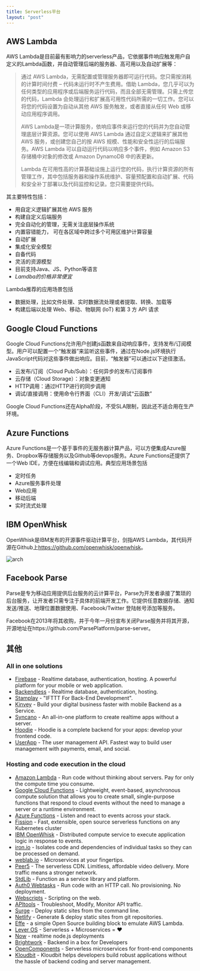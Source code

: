 ```yaml
---
title: Serverless平台
layout: "post"
---
```


## AWS Lambda

AWS Lambda是目前最有影响力的serverless产品，它依据事件响应触发用户自定义的Lambda函数，并自动管理后端的服务器、高可用以及自动扩展等：

> 通过 AWS Lambda，无需配置或管理服务器即可运行代码。您只需按消耗的计算时间付费 – 代码未运行时不产生费用。借助 Lambda，您几乎可以为任何类型的应用程序或后端服务运行代码，而且全部无需管理。只需上传您的代码，Lambda 会处理运行和扩展高可用性代码所需的一切工作。您可以将您的代码设置为自动从其他 AWS 服务触发，或者直接从任何 Web 或移动应用程序调用。
>
> AWS Lambda是一项计算服务，依响应事件来运行您的代码并为您自动管理底层计算资源。您可以使用 AWS Lambda 通过自定义逻辑来扩展其他 AWS 服务，或创建您自己的按 AWS 规模、性能和安全性运行的后端服务。AWS Lambda 可以自动运行代码以响应多个事件，例如 Amazon S3 存储桶中对象的修改或 Amazon DynamoDB 中的表更新。
>
> Lambda 在可用性高的计算基础设施上运行您的代码，执行计算资源的所有管理工作，其中包括服务器和操作系统维护、容量预配置和自动扩展、代码和安全补丁部署以及代码监控和记录。您只需要提供代码。

其主要特性包括：

- 用自定义逻辑扩展其他 AWS 服务
- 构建自定义后端服务
- 完全自动化的管理，无需关注底层操作系统
- 内置容错能力， 可在各区域中跨过多个可用区维护计算容量
- 自动扩展
- 集成化安全模型
- 自备代码
- 灵活的资源模型
- 目前支持Java、JS、Python等语言
- *Lamdba的价格非常便宜*

Lambda推荐的应用场景包括

- 数据处理，比如文件处理、实时数据流处理或者提取、转换、加载等
- 构建后端以处理 Web、移动、物联网 (IoT) 和第 3 方 API 请求

## Google Cloud Functions

Google Cloud Functions允许用户创建js函数来自动响应事件，支持发布/订阅模型。用户可以配置一个“触发器”来监听这些事件，通过在Node.js环境执行JavaScript代码对这些事件做出响应。目前，“触发器”可以通过以下途径激活。

- 云发布/订阅（Cloud Pub/Sub）：任何异步的发布/订阅事件
- 云存储（Cloud Storage）：对象变更通知
- HTTP调用：通过HTTP进行的同步调用
- 调试/直接调用：使用命令行界面（CLI）开发/调试“云函数”

Google Cloud Functions还在Alpha阶段，不受SLA限制，因此还不适合用在生产环境。

## Azure Functions

Azure Functions是一个基于事件的无服务器计算产品，可以方便集成Azure服务、Dropbox等存储服务以及Github等devops服务。Azure Functions还提供了一个Web IDE，方便在线编辑和调试应用。典型应用场景包括

- 定时任务
- Azure服务事件处理
- Web应用
- 移动后端
- 实时流式处理

## IBM OpenWhisk

OpenWhisk是IBM发布的开源事件驱动计算平台，剑指AWS Lambda，其代码开源在Github上<https://github.com/openwhisk/openwhisk>。

![arch](https://github.com/openwhisk/openwhisk/raw/master/docs/OpenWhisk.png)

## Facebook Parse

Parse是专为移动应用提供后台服务的云计算平台，Parse为开发者承接了繁琐的后台服务，让开发者只需专注于具体的前端开发工作。它提供任意数据存储、通知发送/推送、地理位置数据使用、Facebook/Twitter 登陆帐号添加等服务。

Facebook在2013年将其收购，并于今年一月份宣布关闭Parse服务并将其开源，开源地址在https://github.com/ParsePlatform/parse-server。

## 其他

### All in one solutions

* [Firebase](https://www.firebase.com) - Realtime database, authentication, hosting. A powerful platform for your mobile or web application.
* [Backendless](https://backendless.com) - Realtime database, authentication, hosting.
* [Stamplay](https://stamplay.com) - "IFTTT For Back-End Development".
* [Kinvey](http://www.kinvey.com) - Build your digital business faster with mobile Backend as a Service.
* [Syncano](https://syncano.io) - An all-in-one platform to create realtime apps without a server.
* [Hoodie](http://hood.ie) - Hoodie is a complete backend for your apps: develop your frontend code.
* [UserApp](https://www.userapp.io) - The user management API. Fastest way to build user management with payments, email, and social.

### Hosting and code execution in the cloud

* [Amazon Lambda](https://aws.amazon.com/lambda) - Run code without thinking about servers. Pay for only the compute time you consume.
* [Google Cloud Functions](https://cloud.google.com/functions/docs) - Lightweight, event-based, asynchronous compute solution that allows you to create small, single-purpose functions that respond to cloud events without the need to manage a server or a runtime environment.
* [Azure Functions](https://azure.microsoft.com/en-us/services/functions) - Listen and react to events across your stack.
* [Fission](http://fission.io) - Fast, extensible, open source serverless functions on any Kubernetes cluster
* [IBM OpenWhisk](https://developer.ibm.com/openwhisk) - Distributed compute service to execute application logic in response to events.
* [iron.io](https://www.iron.io/platform/ironworker) - Isolates code and dependencies of individual tasks so they can be processed on demand.
* [weblab.io](https://weblab.io) - Microservices at your fingertips.
* [Peer5](https://www.peer5.com) - The serverless CDN. Limitless, affordable video delivery. More traffic means a stronger network.
* [StdLib](https://stdlib.com) - Function as a service library and platform.
* [Auth0 Webtasks](https://webtask.io) - Run code with an HTTP call. No provisioning. No deployment.
* [Webscripts](https://www.webscript.io) - Scripting on the web.
* [APItools](https://www.apitools.com) - Troubleshoot, Modify, Monitor API traffic.
* [Surge](http://surge.sh) - Deploy static sites from the command line.
* [Netlify](https://netlify.com) - Generate & deploy static sites from git repositories.
* [Effe](https://github.com/siscia/effe) - a simple Open Source building block to emulate AWS Lambda.
* [Lever OS](https://github.com/leveros/leveros) - Serverless + Microservices = ♥
* [Now](https://zeit.co/now) - realtime node.js deployments
* [Brightwork](http://www.brightwork.io/) - Backend in a box for Developers
* [OpenComponents](https://github.com/opentable/oc) - Serverless microservices for front-end components
* [Kloudbit](http://www.kloudbit.com/) - Kloudbit helps developers build robust applications without the hassle of backend coding and server management.

